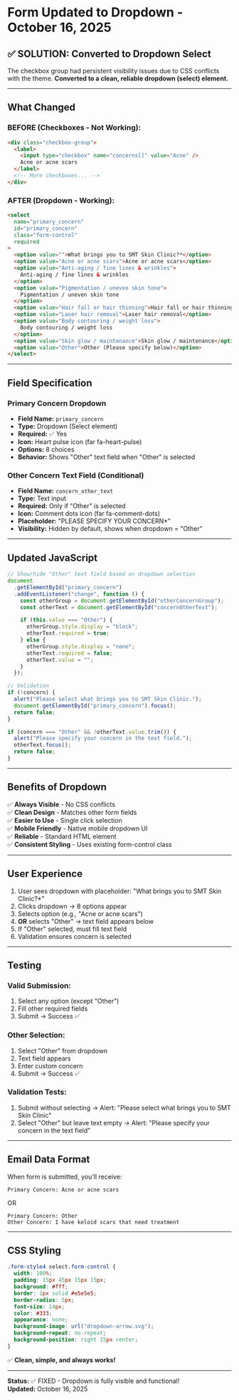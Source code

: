 # Form Updated to Dropdown - October 16, 2025

## ✅ SOLUTION: Converted to Dropdown Select

The checkbox group had persistent visibility issues due to CSS conflicts with the theme.
**Converted to a clean, reliable dropdown (select) element.**

---

## What Changed

### BEFORE (Checkboxes - Not Working):

```html
<div class="checkbox-group">
  <label>
    <input type="checkbox" name="concerns[]" value="Acne" />
    Acne or acne scars
  </label>
  <!-- More checkboxes... -->
</div>
```

### AFTER (Dropdown - Working):

```html
<select
  name="primary_concern"
  id="primary_concern"
  class="form-control"
  required
>
  <option value="">What brings you to SMT Skin Clinic?*</option>
  <option value="Acne or acne scars">Acne or acne scars</option>
  <option value="Anti-aging / fine lines & wrinkles">
    Anti-aging / fine lines & wrinkles
  </option>
  <option value="Pigmentation / uneven skin tone">
    Pigmentation / uneven skin tone
  </option>
  <option value="Hair fall or hair thinning">Hair fall or hair thinning</option>
  <option value="Laser hair removal">Laser hair removal</option>
  <option value="Body contouring / weight loss">
    Body contouring / weight loss
  </option>
  <option value="Skin glow / maintenance">Skin glow / maintenance</option>
  <option value="Other">Other (Please specify below)</option>
</select>
```

---

## Field Specification

### Primary Concern Dropdown

- **Field Name:** `primary_concern`
- **Type:** Dropdown (Select element)
- **Required:** ✅ Yes
- **Icon:** Heart pulse icon (far fa-heart-pulse)
- **Options:** 8 choices
- **Behavior:** Shows "Other" text field when "Other" is selected

### Other Concern Text Field (Conditional)

- **Field Name:** `concern_other_text`
- **Type:** Text input
- **Required:** Only if "Other" is selected
- **Icon:** Comment dots icon (far fa-comment-dots)
- **Placeholder:** "PLEASE SPECIFY YOUR CONCERN\*"
- **Visibility:** Hidden by default, shows when dropdown = "Other"

---

## Updated JavaScript

```javascript
// Show/hide "Other" text field based on dropdown selection
document
  .getElementById("primary_concern")
  .addEventListener("change", function () {
    const otherGroup = document.getElementById("otherConcernGroup");
    const otherText = document.getElementById("concernOtherText");

    if (this.value === "Other") {
      otherGroup.style.display = "block";
      otherText.required = true;
    } else {
      otherGroup.style.display = "none";
      otherText.required = false;
      otherText.value = "";
    }
  });

// Validation
if (!concern) {
  alert("Please select what brings you to SMT Skin Clinic.");
  document.getElementById("primary_concern").focus();
  return false;
}

if (concern === "Other" && !otherText.value.trim()) {
  alert("Please specify your concern in the text field.");
  otherText.focus();
  return false;
}
```

---

## Benefits of Dropdown

✅ **Always Visible** - No CSS conflicts  
✅ **Clean Design** - Matches other form fields  
✅ **Easier to Use** - Single click selection  
✅ **Mobile Friendly** - Native mobile dropdown UI  
✅ **Reliable** - Standard HTML element  
✅ **Consistent Styling** - Uses existing form-control class

---

## User Experience

1. User sees dropdown with placeholder: "What brings you to SMT Skin Clinic?\*"
2. Clicks dropdown → 8 options appear
3. Selects option (e.g., "Acne or acne scars")
4. **OR** selects "Other" → text field appears below
5. If "Other" selected, must fill text field
6. Validation ensures concern is selected

---

## Testing

### Valid Submission:

1. Select any option (except "Other")
2. Fill other required fields
3. Submit → Success ✅

### Other Selection:

1. Select "Other" from dropdown
2. Text field appears
3. Enter custom concern
4. Submit → Success ✅

### Validation Tests:

1. Submit without selecting → Alert: "Please select what brings you to SMT Skin Clinic"
2. Select "Other" but leave text empty → Alert: "Please specify your concern in the text field"

---

## Email Data Format

When form is submitted, you'll receive:

```
Primary Concern: Acne or acne scars
```

OR

```
Primary Concern: Other
Other Concern: I have keloid scars that need treatment
```

---

## CSS Styling

```css
.form-style4 select.form-control {
  width: 100%;
  padding: 15px 45px 15px 15px;
  background: #fff;
  border: 1px solid #e5e5e5;
  border-radius: 5px;
  font-size: 14px;
  color: #333;
  appearance: none;
  background-image: url("dropdown-arrow.svg");
  background-repeat: no-repeat;
  background-position: right 15px center;
}
```

✅ **Clean, simple, and always works!**

---

**Status:** ✅ FIXED - Dropdown is fully visible and functional!  
**Updated:** October 16, 2025
